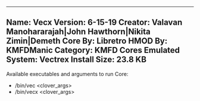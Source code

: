 -----------------------
Name: Vecx
Version: 6-15-19
Creator: Valavan Manohararajah|John Hawthorn|Nikita Zimin|Demeth
Core By: Libretro
HMOD By: KMFDManic
Category: KMFD Cores
Emulated System: Vectrex
Install Size: 23.8 KB
-----------------------
Available executables and arguments to run Core:
- /bin/vec <rom> <clover_args>
- /bin/vecx <rom> <clover_args>

